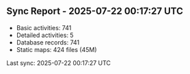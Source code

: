 ## Sync Report - 2025-07-22 00:17:27 UTC

- Basic activities: 741
- Detailed activities: 5
- Database records: 741
- Static maps: 424 files (45M)

Last sync: 2025-07-22 00:17:27 UTC
